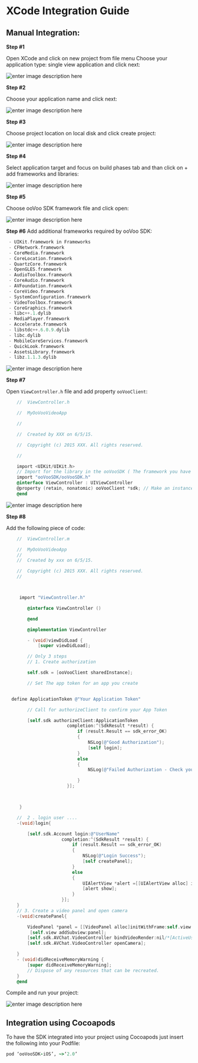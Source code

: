 # XCode Integration Guide
## Manual Integration:
**Step #1**

Open XCode and click on new project from file menu Choose your application type: single view application and click next:

![enter image description here](https://code.oovoo.com/native/docs/ios/NewProject/1.png)

**Step #2**

Choose your application name and click next:

![enter image description here](https://code.oovoo.com/native/docs/ios/NewProject/2.png)

**Step #3**

Choose project location on local disk and click create project:

![enter image description here](https://code.oovoo.com/native/docs/ios/NewProject/3.png)

**Step #4**

Select application target and focus on build phases tab and than click on + add frameworks and libraries:

![enter image description here](https://code.oovoo.com/native/docs/ios/NewProject/4.png)

**Step #5**

Choose ooVoo SDK framework file and click open:

![enter image description here](https://code.oovoo.com/native/docs/ios/NewProject/5.png)

**Step #6** Add additional frameworks required by ooVoo SDK:

```objective-c
 - UIKit.framework in Frameworks
 - CFNetwork.framework
 - CoreMedia.framework
 - CoreLocation.framework
 - QuartzCore.framework
 - OpenGLES.framework
 - AudioToolbox.framework
 - CoreAudio.framework
 - AVFoundation.framework
 - CoreVideo.framework
 - SystemConfiguration.framework
 - VideoToolbox.framework
 - CoreGraphics.framework
 - libc++.1.dylib
 - MediaPlayer.framework
 - Accelerate.framework
 - libstdc++.6.0.9.dylib
 - libc.dylib
 - MobileCoreServices.framework
 - QuickLook.framework
 - AssetsLibrary.framework
 - libz.1.1.3.dylib
```

![enter image description here](https://code.oovoo.com/native/docs/ios/NewProject/6.png)

**Step #7**

Open `ViewController.h` file and add property `ooVooClient`:

```objective-c
    //  ViewController.h

    //  MyOoVooVideoApp

    //

    //  Created by XXX on 6/5/15.

    //  Copyright (c) 2015 XXX. All rights reserved.

    //

    import <UIKit/UIKit.h>
    // Import for the library in the ooVooSDK ( The framework you have just added )
    import "ooVooSDK/ooVooSDK.h"
    @interface ViewController : UIViewController
    @property (retain, nonatomic) ooVooClient *sdk; // Make an instance of the ooVooClient sdk And ENJOY ....
    @end
```

![enter image description here](https://code.oovoo.com/native/docs/ios/NewProject/7.png)

**Step #8**

 Add the following piece of code:

```objective-c
    //  ViewController.m

    //  MyOoVooVideoApp
    //
    //  Created by xxx on 6/5/15.

    //  Copyright (c) 2015 XXX. All rights reserved.
    //



     import "ViewController.h"

        @interface ViewController ()

        @end

        @implementation ViewController

        - (void)viewDidLoad {
            [super viewDidLoad];

        // Only 3 steps
        // 1. Create authorization

        self.sdk = [ooVooClient sharedInstance];

        // Set The app token for an app you create


  define ApplicationToken @"Your Application Token"

        // Call for authorizeClient to confirm your App Token

        [self.sdk authorizeClient:ApplicationToken
                       completion:^(SdkResult *result) {
                           if (result.Result == sdk_error_OK)
                           {
                               NSLog(@"Good Authorization");
                               [self login];
                           }
                           else
                           {
                               NSLog(@"Failed Authorization - Check your token !");

                           }
                       }];



     }

    //  2 . login user ....
    -(void)login{

        [self.sdk.Account login:@"UserName"
                     completion:^(SdkResult *result) {
                         if (result.Result == sdk_error_OK)
                         {
                             NSLog(@"Login Success");
                             [self createPanel];
                         }
                         else
                         {
                             UIAlertView *alert =[[UIAlertView alloc] initWithTitle:@"Login Error" message:result.description delegate:nil cancelButtonTitle:@"Ok" otherButtonTitles:nil, nil];
                             [alert show];
                         }
                     }];
    }
    // 3. Create a video panel and open camera
    -(void)createPanel{

        VideoPanel *panel = [[VideoPanel alloc]initWithFrame:self.view.frame];
         [self.view addSubview:panel];
        [self.sdk.AVChat.VideoController bindVideoRender:nil/*[ActiveUserManager activeUser].userId*/ render:panel];
        [self.sdk.AVChat.VideoController openCamera];

    }
    - (void)didReceiveMemoryWarning {
        [super didReceiveMemoryWarning];
        // Dispose of any resources that can be recreated.
    }
    @end
```

 Compile and run your project:

![enter image description here](https://code.oovoo.com/native/docs/ios/NewProject/8.png)

## Integration using Cocoapods
To have the SDK integrated into your project using Cocoapods just insert the following into your Podfile:

```ruby
pod ‘ooVooSDK-iOS’, ~>‘2.0’
```
